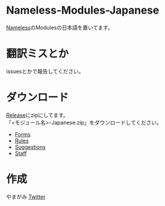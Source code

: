 # Nameless-Modules-Japanese
[Nameless](https://namelessmc.com/)のModulesの日本語を置いてます。  

# 翻訳ミスとか
issuesとかで報告してください。

# ダウンロード
[Release](https://github.com/yamagami2211/Nameless-Modules-Japanese/releases)にzipにしてます。  
「<モジュール名>-Japanese.zip」をダウンロードしてください。
* [Forms](https://github.com/yamagami2211/Nameless-Modules-Japanese/releases/tag/Forms-Japanese-Release)
* [Rules](https://github.com/yamagami2211/Nameless-Modules-Japanese/releases/tag/Rules-Japanese-Release)
* [Suggestions](https://github.com/yamagami2211/Nameless-Modules-Japanese/releases/tag/Suggestions-Japanese-Release)
* [Staff](https://github.com/yamagami2211/Nameless-Modules-Japanese/releases/tag/Staff-Japanese-Release)

# 作成
やまがみ [Twitter](https://twitter.com/yamagami2211_02)
